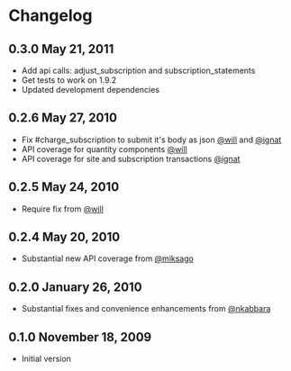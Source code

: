 # Changelog

## 0.3.0 May 21, 2011
* Add api calls: adjust_subscription and subscription_statements
* Get tests to work on 1.9.2
* Updated development dependencies

## 0.2.6 May 27, 2010
* Fix #charge_subscription to submit it's body as json [@will](http://github.com/will) and [@ignat](http://github.com/ignat)
* API coverage for quantity components [@will](http://github.com/will)
* API coverage for site and subscription transactions [@ignat](http://github.com/ignat)

## 0.2.5 May 24, 2010
* Require fix from [@will](http://github.com/will)

## 0.2.4 May 20, 2010

* Substantial new API coverage from [@miksago](http://twitter.com/miksago)

## 0.2.0 January 26, 2010

* Substantial fixes and convenience enhancements from [@nkabbara](http://github.com/nkabbara)

## 0.1.0 November 18, 2009

* Initial version
